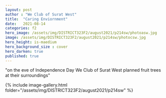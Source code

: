 ```yaml
---
layout: post
author : "We Club of Surat West"
title:  "Caring Enviornment"
date:   2021-08-14
categories: f2
hero_image: /assets/img/DISTRICT323F2/august2021/p214sw/photoasw.jpg
image: /assets/img/DISTRICT323F2/august2021/p214sw/photocsw.jpg
hero_height: is-maedium
hero_background_size : cover
hero_darken: true
published: true
---
```


"on the eve of Independence Day We Club of Surat West planned fruit trees at their surroundings"



{% include image-gallery.html folder="/assets/img/DISTRICT323F2/august2021/p214sw" %}
